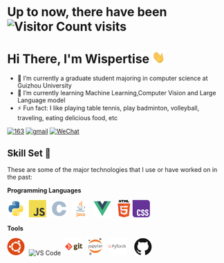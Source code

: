 # Up to now, there have been ![Visitor Count](https://komarev.com/ghpvc/?username=Wispertise&color=green) visits
<h1>Hi There, I'm Wispertise <img  src="https://raw.githubusercontent.com/ABSphreak/ABSphreak/master/gifs/Hi.gif" width="30px"></h1>

- 🔭 I’m currently a graduate student majoring in computer science at Guizhou University
- 🌱 I’m currently learning Machine Learning,Computer Vision and Large Language model
- ⚡ Fun fact: I like playing table tennis, play badminton, volleyball, traveling, eating delicious food, etc 

[![163](http://118.178.232.152:8001/blogs/svg/163mail.svg)]()
[![gmail](http://118.178.232.152:8001/blogs/svg/gmail.svg)]()
[![WeChat](http://118.178.232.152:8001/blogs/svg/wechat.svg)](http://118.178.232.152:8001/blogs/svg/scxy-search.svg)
## Skill Set :muscle:
These are some of the major technologies that I use or have worked on in the past:

**Programming Languages**

<img title="Python" alt="Python" width="40px" src="https://raw.githubusercontent.com/github/explore/master/topics/python/python.png" style="padding-right:10px;" /><img alt="JS" title="JavaScript" width="40px" src="https://raw.githubusercontent.com/github/explore/master/topics/javascript/javascript.png" style="padding-right:10px;"><img title="C" alt="C" width="40px" src="https://raw.githubusercontent.com/github/explore/master/topics/c/c.png" style="padding-right:10px;"><img title="JAVA" alt="JAVA" width="40px" src="https://raw.githubusercontent.com/github/explore/master/topics/java/java.png" style="padding-right:10px;"><img title="VUE" alt="VUE" width="40px" src="https://raw.githubusercontent.com/github/explore/master/topics/vue/vue.png" style="padding-right:10px;"><img title="HTML" alt="HTML" width="40px" src="https://raw.githubusercontent.com/github/explore/master/topics/html/html.png"><img title="CSS" alt="CSS" width="40px" src="https://raw.githubusercontent.com/github/explore/master/topics/css/css.png" style="padding-right:10px;">

**Tools**

<img title="Ubuntu" alt="Ubuntu" width="40px" src="https://raw.githubusercontent.com/github/explore/master/topics/ubuntu/ubuntu.png" style="padding-right:10px;"><img title="VS Code" alt="VS Code" width="40px" src="https://img.icons8.com/fluent/48/000000/visual-studio-code-2019.png" style="padding-right:10px;"><img title="git" alt="git" width="40px" src="https://raw.githubusercontent.com/github/explore/master/topics/git/git.png" style="padding-right:10px;"><img title="Jupyter Notebook" alt="Jupyter" width="40px" src="https://raw.githubusercontent.com/github/explore/master/topics/jupyter-notebook/jupyter-notebook.png" style="padding-right:10px;"><img title="Pytorch" alt="Pytorch" width="40px" src="https://raw.githubusercontent.com/github/explore/master/topics/pytorch/pytorch.png" style="padding-right:20px;"><img title="Github" alt="Github" width="40px" src="https://raw.githubusercontent.com/github/explore/master/topics/github/github.png" style="padding-right:10px;">

<br>
